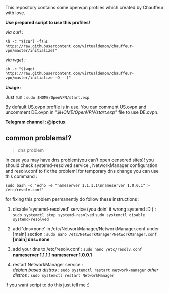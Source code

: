This repository contains some openvpn profiles which created by Chauffeur with love.

**Use prepared script to use this profiles!**

*via curl :* 
 
`sh -c "$(curl -fsSL https://raw.githubusercontent.com/virtualdemon/chauffeur-vpn/master/initialize)"`

*via wget :*

`sh -c "$(wget  https://raw.githubusercontent.com/virtualdemon/chauffeur-vpn/master/initialize -O - )"`

**Usage :**

Just run : `sudo $HOME/OpenVPN/start.exp`

By default US.ovpn profile is in use. You can comment US.ovpn and uncomment DE.ovpn in "*$HOME/OpenVPN/start.exp*" file to use DE.ovpn.

**Telegram channel : @ipctux**

## common problems!?

> dns problem

In case you may have dns problem(you can't open censored sites)! you should check systemd-resolved service , NetworkManager configuration and resolv.conf to fix the problem! for temporary dns change you can use this command : 

`sudo bash -c 'echo -e "nameserver 1.1.1.1\nnameserver 1.0.0.1" > /etc/resolv.conf'`

for fixing this problem permanently  do follow these instructions : 

 1. disable 'systemd-resolved' service (you doin' it wrong systemd :D ) : 
	`sudo systemctl stop systemd-resolved`
	`sudo systemctl disable systemd-resolved`
	
 2. add 'dns=none' in /etc/NetworkManager/NetworkManager.conf under [main] section :
	`sudo nano /etc/NetworkManager/NetworkManager.conf`
	**[main]
	      dns=none**
	      
 3. add your dns to /etc/resolv.conf :
	`sudo nano /etc/resolv.conf`
	**nameserver 1.1.1.1
	      nameserver 1.0.0.1**
 
 4. restart NetworkManager service :  	      
	*debian based distros :*
	`sudo systemctl restart network-manager`
	*other distros :*
	`sudo systemctl restart NetworkManager`
	
if you want script to do this just tell me :) 

